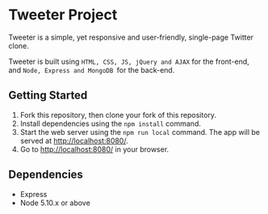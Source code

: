 # Tweeter Project

Tweeter is a simple, yet responsive and user-friendly, single-page Twitter clone.

Tweeter is built using `HTML, CSS, JS, jQuery and AJAX` for the front-end, and `Node, Express and MongoDB `for the back-end.

## Getting Started

1. Fork this repository, then clone your fork of this repository.
2. Install dependencies using the `npm install` command.
3. Start the web server using the `npm run local` command. The app will be served at <http://localhost:8080/>.
4. Go to <http://localhost:8080/> in your browser.

## Dependencies

- Express
- Node 5.10.x or above
